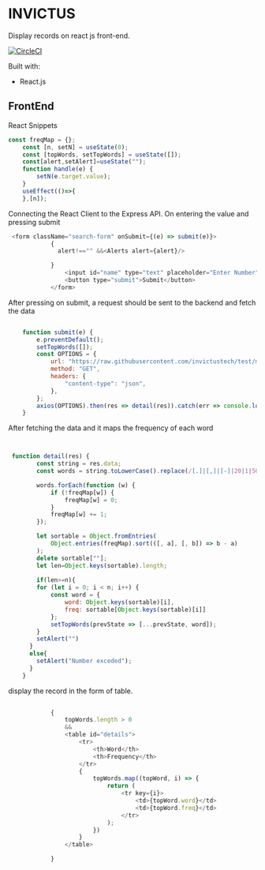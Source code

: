 # INVICTUS

 Display records on react js front-end.

[![CircleCI](https://circleci.com/gh/cezerin/cezerin/tree/master.svg?style=svg)](https://circleci.com/gh/cezerin/cezerin/tree/master)

Built with:
* React.js


## FrontEnd

React Snippets

```js
const freqMap = {};
    const [n, setN] = useState(0);
    const [topWords, setTopWords] = useState([]);
    const[alert,setAlert]=useState("");
    function handle(e) {
        setN(e.target.value);
    }
    useEffect(()=>{
    },[n]);
 ```

Connecting the React Client to the Express API. 
On entering the value and pressing submit
```js
 <form className="search-form" onSubmit={(e) => submit(e)}>
            {
              alert!=="" &&<Alerts alert={alert}/>

            }
                <input id="name" type="text" placeholder="Enter Number" onChange={(e) => handle(e)}/>
                <button type="submit">Submit</button>
            </form>
 ```



After pressing on submit,  a request should be sent to the backend and fetch the data 

```js

    function submit(e) {
        e.preventDefault();
        setTopWords([]);
        const OPTIONS = {
            url: "https://raw.githubusercontent.com/invictustech/test/main/README.md",
            method: "GET",
            headers: {
                "content-type": "json",
            },
        };
        axios(OPTIONS).then(res => detail(res)).catch(err => console.log(err));
    }


```

After fetching the data and it maps the frequency of each word
```js


 function detail(res) {
        const string = res.data;
        const words = string.toLowerCase().replace(/[.]|[,]|[-]|20|1|500/gi, "").split(/\s/);

        words.forEach(function (w) {
            if (!freqMap[w]) {
                freqMap[w] = 0;
            }
            freqMap[w] += 1;
        });

        let sortable = Object.fromEntries(
            Object.entries(freqMap).sort(([, a], [, b]) => b - a)
        );
        delete sortable[""];
        let len=Object.keys(sortable).length;
        
        if(len>=n){
        for (let i = 0; i < n; i++) {
            const word = {
                word: Object.keys(sortable)[i],
                freq: sortable[Object.keys(sortable)[i]]
            };
            setTopWords(prevState => [...prevState, word]);
        }
        setAlert("")
      }
      else{
        setAlert("Number exceded");
      }
    }


```

display the record in the form of table.
```js
 
            {
                topWords.length > 0
                &&
                <table id="details">
                    <tr>
                        <th>Word</th>
                        <th>Frequency</th>
                    </tr>
                    {
                        topWords.map((topWord, i) => {
                            return (
                                <tr key={i}>
                                    <td>{topWord.word}</td>
                                    <td>{topWord.freq}</td>
                                </tr>
                            );
                        })
                    }
                </table>

            }

```

